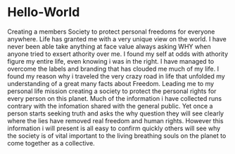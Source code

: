 # Hello-World
Creating a members Society to protect personal freedoms for everyone anywhere. 
Life has granted me with a very unique view on the world. I have never been able take anything at face value always asking WHY when anyone tried to exsert athority over me. I found my self at odds with athority figure my entire life, even knowing i was in the right. I have managed to overcome the labels and branding that has clouded me much of my life. I found my reason why i traveled the very crazy road in life that unfolded my understanding of a great many facts about Freedom. Leading me to my personal life mission creating a society to protect the personal rights for every person on this planet. Much of the information i have collected runs contrary with the infomation shared with the general public. Yet once a person starts seeking truth and asks the why question they will see clearly where the lies have removed real freedom and human rights.
However this information i will present is all easy to confirm quickly others will see why the society is of vital important to the living breathing souls on the planet to come together as a collective.

